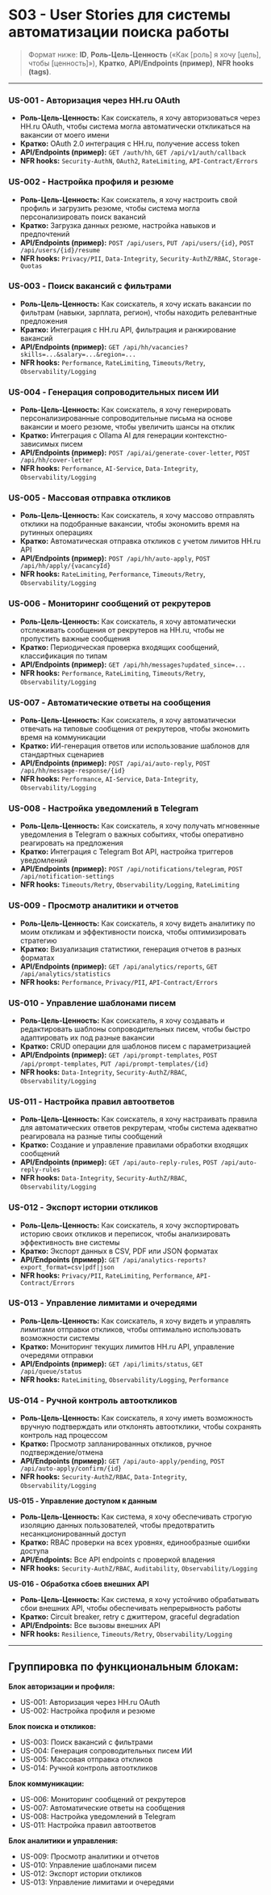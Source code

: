 # S03 - User Stories для системы автоматизации поиска работы

> Формат ниже:
> **ID**, **Роль-Цель-Ценность** («Как [роль] я хочу [цель], чтобы [ценность]»), **Кратко**, **API/Endpoints (пример)**, **NFR hooks (tags)**.

---

### US-001 - Авторизация через HH.ru OAuth
* **Роль-Цель-Ценность:** Как соискатель, я хочу авторизоваться через HH.ru OAuth, чтобы система могла автоматически откликаться на вакансии от моего имени
* **Кратко:** OAuth 2.0 интеграция с HH.ru, получение access token
* **API/Endpoints (пример):** `GET /auth/hh`, `GET /api/v1/auth/callback`
* **NFR hooks:** `Security-AuthN`, `OAuth2`, `RateLimiting`, `API-Contract/Errors`

### US-002 - Настройка профиля и резюме
* **Роль-Цель-Ценность:** Как соискатель, я хочу настроить свой профиль и загрузить резюме, чтобы система могла персонализировать поиск вакансий
* **Кратко:** Загрузка данных резюме, настройка навыков и предпочтений
* **API/Endpoints (пример):** `POST /api/users`, `PUT /api/users/{id}`, `POST /api/users/{id}/resume`
* **NFR hooks:** `Privacy/PII`, `Data-Integrity`, `Security-AuthZ/RBAC`, `Storage-Quotas`

### US-003 - Поиск вакансий с фильтрами
* **Роль-Цель-Ценность:** Как соискатель, я хочу искать вакансии по фильтрам (навыки, зарплата, регион), чтобы находить релевантные предложения
* **Кратко:** Интеграция с HH.ru API, фильтрация и ранжирование вакансий
* **API/Endpoints (пример):** `GET /api/hh/vacancies?skills=...&salary=...&region=...`
* **NFR hooks:** `Performance`, `RateLimiting`, `Timeouts/Retry`, `Observability/Logging`

### US-004 - Генерация сопроводительных писем ИИ
* **Роль-Цель-Ценность:** Как соискатель, я хочу генерировать персонализированные сопроводительные письма на основе вакансии и моего резюме, чтобы увеличить шансы на отклик
* **Кратко:** Интеграция с Ollama AI для генерации контекстно-зависимых писем
* **API/Endpoints (пример):** `POST /api/ai/generate-cover-letter`, `POST /api/hh/cover-letter`
* **NFR hooks:** `Performance`, `AI-Service`, `Data-Integrity`, `Observability/Logging`

### US-005 - Массовая отправка откликов
* **Роль-Цель-Ценность:** Как соискатель, я хочу массово отправлять отклики на подобранные вакансии, чтобы экономить время на рутинных операциях
* **Кратко:** Автоматическая отправка откликов с учетом лимитов HH.ru API
* **API/Endpoints (пример):** `POST /api/hh/auto-apply`, `POST /api/hh/apply/{vacancyId}`
* **NFR hooks:** `RateLimiting`, `Performance`, `Timeouts/Retry`, `Observability/Logging`

### US-006 - Мониторинг сообщений от рекрутеров
* **Роль-Цель-Ценность:** Как соискатель, я хочу автоматически отслеживать сообщения от рекрутеров на HH.ru, чтобы не пропустить важные сообщения
* **Кратко:** Периодическая проверка входящих сообщений, классификация по типам
* **API/Endpoints (пример):** `GET /api/hh/messages?updated_since=...`
* **NFR hooks:** `Performance`, `RateLimiting`, `Timeouts/Retry`, `Observability/Logging`

### US-007 - Автоматические ответы на сообщения
* **Роль-Цель-Ценность:** Как соискатель, я хочу автоматически отвечать на типовые сообщения от рекрутеров, чтобы экономить время на коммуникации
* **Кратко:** ИИ-генерация ответов или использование шаблонов для стандартных сценариев
* **API/Endpoints (пример):** `POST /api/ai/auto-reply`, `POST /api/hh/message-response/{id}`
* **NFR hooks:** `Performance`, `AI-Service`, `Data-Integrity`, `Observability/Logging`

### US-008 - Настройка уведомлений в Telegram
* **Роль-Цель-Ценность:** Как соискатель, я хочу получать мгновенные уведомления в Telegram о важных событиях, чтобы оперативно реагировать на предложения
* **Кратко:** Интеграция с Telegram Bot API, настройка триггеров уведомлений
* **API/Endpoints (пример):** `POST /api/notifications/telegram`, `POST /api/notification-settings`
* **NFR hooks:** `Timeouts/Retry`, `Observability/Logging`, `RateLimiting`

### US-009 - Просмотр аналитики и отчетов
* **Роль-Цель-Ценность:** Как соискатель, я хочу видеть аналитику по моим откликам и эффективности поиска, чтобы оптимизировать стратегию
* **Кратко:** Визуализация статистики, генерация отчетов в разных форматах
* **API/Endpoints (пример):** `GET /api/analytics/reports`, `GET /api/analytics/statistics`
* **NFR hooks:** `Performance`, `Privacy/PII`, `API-Contract/Errors`

### US-010 - Управление шаблонами писем
* **Роль-Цель-Ценность:** Как соискатель, я хочу создавать и редактировать шаблоны сопроводительных писем, чтобы быстро адаптировать их под разные вакансии
* **Кратко:** CRUD операции для шаблонов писем с параметризацией
* **API/Endpoints (пример):** `GET /api/prompt-templates`, `POST /api/prompt-templates`, `PUT /api/prompt-templates/{id}`
* **NFR hooks:** `Data-Integrity`, `Security-AuthZ/RBAC`, `Observability/Logging`

### US-011 - Настройка правил автоответов
* **Роль-Цель-Ценность:** Как соискатель, я хочу настраивать правила для автоматических ответов рекрутерам, чтобы система адекватно реагировала на разные типы сообщений
* **Кратко:** Создание и управление правилами обработки входящих сообщений
* **API/Endpoints (пример):** `GET /api/auto-reply-rules`, `POST /api/auto-reply-rules`
* **NFR hooks:** `Data-Integrity`, `Security-AuthZ/RBAC`, `Observability/Logging`

### US-012 - Экспорт истории откликов
* **Роль-Цель-Ценность:** Как соискатель, я хочу экспортировать историю своих откликов и переписок, чтобы анализировать эффективность вне системы
* **Кратко:** Экспорт данных в CSV, PDF или JSON форматах
* **API/Endpoints (пример):** `GET /api/analytics-reports?export_format=csv|pdf|json`
* **NFR hooks:** `Privacy/PII`, `RateLimiting`, `Performance`, `API-Contract/Errors`

### US-013 - Управление лимитами и очередями
* **Роль-Цель-Ценность:** Как соискатель, я хочу видеть и управлять лимитами отправки откликов, чтобы оптимально использовать возможности системы
* **Кратко:** Мониторинг текущих лимитов HH.ru API, управление очередями отправки
* **API/Endpoints (пример):** `GET /api/limits/status`, `GET /api/queue/status`
* **NFR hooks:** `RateLimiting`, `Observability/Logging`, `Performance`

### US-014 - Ручной контроль автооткликов
* **Роль-Цель-Ценность:** Как соискатель, я хочу иметь возможность вручную подтверждать или отклонять автоотклики, чтобы сохранять контроль над процессом
* **Кратко:** Просмотр запланированных откликов, ручное подтверждение/отмена
* **API/Endpoints (пример):** `GET /api/auto-apply/pending`, `POST /api/auto-apply/confirm/{id}`
* **NFR hooks:** `Security-AuthZ/RBAC`, `Data-Integrity`, `Observability/Logging`

**US-015 - Управление доступом к данным**
* **Роль-Цель-Ценность:** Как система, я хочу обеспечивать строгую изоляцию данных пользователей, чтобы предотвратить несанкционированный доступ
* **Кратко:** RBAC проверки на всех уровнях, единообразные ошибки доступа
* **API/Endpoints:** Все API endpoints с проверкой владения
* **NFR hooks:** `Security-AuthZ/RBAC`, `Auditability`, `Observability/Logging`

**US-016 - Обработка сбоев внешних API**
* **Роль-Цель-Ценность:** Как система, я хочу устойчиво обрабатывать сбои внешних API, чтобы обеспечивать непрерывность работы
* **Кратко:** Circuit breaker, retry с джиттером, graceful degradation
* **API/Endpoints:** Все вызовы внешних API
* **NFR hooks:** `Resilience`, `Timeouts/Retry`, `Observability/Logging`

---

## Группировка по функциональным блокам:

**Блок авторизации и профиля:**
- US-001: Авторизация через HH.ru OAuth
- US-002: Настройка профиля и резюме

**Блок поиска и откликов:**
- US-003: Поиск вакансий с фильтрами
- US-004: Генерация сопроводительных писем ИИ
- US-005: Массовая отправка откликов
- US-014: Ручной контроль автооткликов

**Блок коммуникации:**
- US-006: Мониторинг сообщений от рекрутеров
- US-007: Автоматические ответы на сообщения
- US-008: Настройка уведомлений в Telegram
- US-011: Настройка правил автоответов

**Блок аналитики и управления:**
- US-009: Просмотр аналитики и отчетов
- US-010: Управление шаблонами писем
- US-012: Экспорт истории откликов
- US-013: Управление лимитами и очередями
